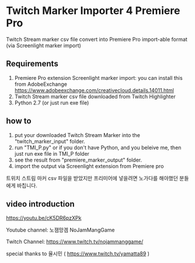 # Twitch Marker Importer 4 Premiere Pro
Twitch Stream marker csv file convert into Premiere Pro import-able format (via Screenlight marker import)

## Requirements 
1. Premiere Pro extension Screenlight marker import: you can install this from AdobeExchange https://www.adobeexchange.com/creativecloud.details.14011.html 
2. Twitch Stream marker csv file downloaded from Twitch Highlighter
3. Python 2.7 (or just run exe file)

## how to 
1. put your downloaded Twitch Stream Marker into the "twitch_marker_input" folder.
2. run "TMI_P.py" or if you don't have Python, and you beleive me, then just run exe file in TMI_P folder
3. see the result from "premiere_marker_output" folder.
4. import the output via Screenlight extension from Premiere pro

트위치 스트림 마커 csv 파일을 받았지만 프리미어에 넣을려면 노가다를 해야했던 분들에게 바칩니다.

## video introduction
https://youtu.be/cK5DR6pzXPk

Youtube channel: 노잼망겜 NoJamMangGame

Twitch Channel: https://www.twitch.tv/nojammanggame/

special thanks to 율시민 ( https://www.twitch.tv/yamatta89 )
